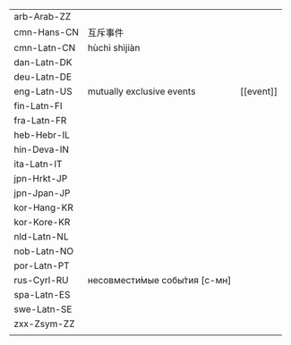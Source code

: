 | | | |
|-|-|-|
| arb-Arab-ZZ |  |  |
| cmn-Hans-CN | 互斥事件 |  |
| cmn-Latn-CN | hùchì shìjiàn |  |
| dan-Latn-DK |  |  |
| deu-Latn-DE |  |  |
| eng-Latn-US | mutually exclusive events | [[event]] |
| fin-Latn-FI |  |  |
| fra-Latn-FR |  |  |
| heb-Hebr-IL |  |  |
| hin-Deva-IN |  |  |
| ita-Latn-IT |  |  |
| jpn-Hrkt-JP |  |  |
| jpn-Jpan-JP |  |  |
| kor-Hang-KR |  |  |
| kor-Kore-KR |  |  |
| nld-Latn-NL |  |  |
| nob-Latn-NO |  |  |
| por-Latn-PT |  |  |
| rus-Cyrl-RU | несовмести́мые собы́тия [с-мн] |  |
| spa-Latn-ES |  |  |
| swe-Latn-SE |  |  |
| zxx-Zsym-ZZ |  |  |
|  |  |  |